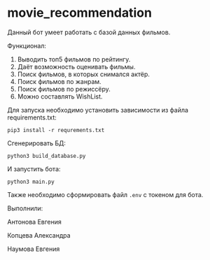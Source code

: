 # movie_recommendation

Данный бот умеет работать с базой данных фильмов.

Функционал:

1. Выводить топ5 фильмов по рейтингу.
2. Даёт возможность оценивать фильмы.
3. Поиск фильмов, в которых снимался актёр.
4. Поиск фильмов по жанрам.
5. Поиск фильмов по режиссёру.
6. Можно составлять WishList. 

Для запуска необходимо установить зависимости из файла requirements.txt:

```
pip3 install -r requrements.txt
```

Сгенерировать БД:
```
python3 build_database.py
```

И запустить бота:

```
python3 main.py
```

Также необходимо сформировать файл `.env` с токеном для бота.

Выполнили: 

Антонова Евгения

Копцева Александра

Наумова Евгения
